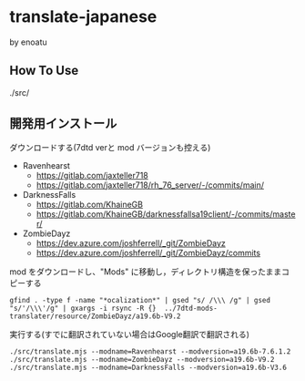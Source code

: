 # translate-japanese
by enoatu

## How To Use
./src/

## 開発用インストール
ダウンロードする(7dtd verと mod バージョンも控える)

- Ravenhearst
  - https://gitlab.com/jaxteller718
  - https://gitlab.com/jaxteller718/rh_76_server/-/commits/main/
- DarknessFalls
  - https://gitlab.com/KhaineGB
  - https://gitlab.com/KhaineGB/darknessfallsa19client/-/commits/master/
- ZombieDayz
  - https://dev.azure.com/joshferrell/_git/ZombieDayz
  - https://dev.azure.com/joshferrell/_git/ZombieDayz/commits

mod をダウンロードし、"Mods" に移動し，ディレクトリ構造を保ったままコピーする
```
gfind . -type f -name "*ocalization*" | gsed "s/ /\\\ /g" | gsed "s/'/\\\'/g" | gxargs -i rsync -R {}  ../7dtd-mods-translater/resource/ZombieDayz/a19.6b-V9.2
```

実行する(すでに翻訳されていない場合はGoogle翻訳で翻訳される)
```
./src/translate.mjs --modname=Ravenhearst --modversion=a19.6b-7.6.1.2
./src/translate.mjs --modname=ZombieDayz --modversion=a19.6b-V9.2
./src/translate.mjs --modname=DarknessFalls --modversion=a19.6b-V3.6
```
